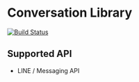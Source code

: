 # Conversation Library

[![Build Status](https://travis-ci.com/apple-x-co/php-conversation-lib.svg?branch=master)](https://travis-ci.com/apple-x-co/php-conversation-lib)

## Supported API

* LINE / Messaging API